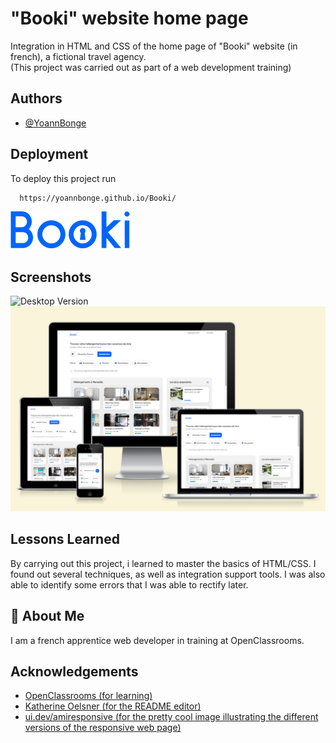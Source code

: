 
# "Booki" website home page


Integration in HTML and CSS of the home page of "Booki" website (in french), a fictional travel agency.  
(This project was carried out as part of a web development training)
## Authors

- [@YoannBonge](https://www.github.com/yoannBonge)


## Deployment

To deploy this project run

```bash
  https://yoannbonge.github.io/Booki/
```

![Logo](https://github.com/yoannBonge/Booki/blob/main/images/logo/Booki.png)


## Screenshots

![Desktop Version](https://github.com/yoannBonge/Booki/blob/main/images/readme/Desktop%20Version.png)
![Responsive Preview](https://github.com/yoannBonge/Booki/blob/main/images/readme/Responsive%20Design.png)






## Lessons Learned

By carrying out this project, i learned to master the basics of HTML/CSS. I found out several techniques, as well as integration support tools. I was also able to identify some errors that I was able to rectify later.


## 🚀 About Me
I am a french apprentice web developer in training at OpenClassrooms.


## Acknowledgements

- [OpenClassrooms (for learning)](https://github.com/OpenClassrooms-Student-Center)
 - [Katherine Oelsner (for the README editor)](https://github.com/octokatherine)
  - [ui.dev/amiresponsive (for the pretty cool image illustrating the different versions of the responsive web page)](https://ui.dev/amiresponsive)
  



